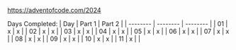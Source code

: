 https://adventofcode.com/2024

Days Completed:
|   Day    |  Part 1  |  Part 2  |
| -------- | -------- | -------- |
|   01     |    x     |    x     |
|   02     |    x     |    x     |
|   03     |    x     |    x     |
|   04     |    x     |    x     |
|   05     |    x     |    x     |
|   06     |    x     |    x     |
|   07     |    x     |    x     |
|   08     |    x     |    x     |
|   09     |    x     |    x     |
|   10     |    x     |    x     |
|   11     |    x     |          |
